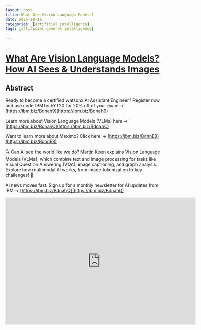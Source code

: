 ```yaml
---
layout: post
title: What Are Vision Language Models? 
date: 2025-10-16
categories: [artificial intelligence]
tags: [artificial general intelligence]

---
```



# [What Are Vision Language Models? How AI Sees & Understands Images](https://www.youtube.com/watch?v=lOD_EE96jhM)


## Abstract

Ready to become a certified watsonx AI Assistant Engineer? Register now and use code IBMTechYT20 for 20% off of your exam → [https://ibm.biz/Bdnah9](https://ibm.biz/Bdnah9)

Learn more about Vision Language Models (VLMs) here → [https://ibm.biz/BdnahC](https://ibm.biz/BdnahC)

Want to learn more about Maximo? Click here → [https://ibm.biz/BdnnE8](https://ibm.biz/BdnnE8)

🔍 Can AI see the world like we do? Martin Keen explains Vision Language Models (VLMs), which combine text and image processing for tasks like Visual Question Answering (VQA), image captioning, and graph analysis. Explore how multimodal AI works, from image tokenization to key challenges! 🚀

AI news moves fast. Sign up for a monthly newsletter for AI updates from IBM → [https://ibm.biz/BdnahQ](https://ibm.biz/BdnahQ)


<iframe width="600" height="400" src="https://www.youtube.com/embed/lOD_EE96jhM?si=ASrFwbQeyWfBb-57" title="YouTube video player" frameborder="0" allow="accelerometer; autoplay; clipboard-write; encrypted-media; gyroscope; picture-in-picture; web-share" referrerpolicy="strict-origin-when-cross-origin" allowfullscreen></iframe>